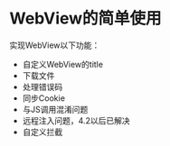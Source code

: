 # WebView的简单使用

实现WebView以下功能：
 * 自定义WebView的title
 * 下载文件
 * 处理错误码
 * 同步Cookie
 * 与JS调用混淆问题
 * 远程注入问题，4.2以后已解决
 * 自定义拦截
